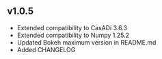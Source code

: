## v1.0.5
- Extended compatibility to CasADi 3.6.3
- Extended compatibility to Numpy 1.25.2
- Updated Bokeh maximum version in README.md 
- Added CHANGELOG